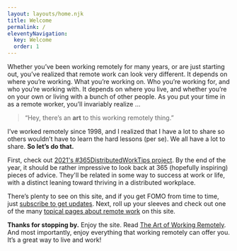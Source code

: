```yaml
---
layout: layouts/home.njk
title: Welcome
permalink: /
eleventyNavigation:
  key: Welcome
  order: 1
---
```


Whether you’ve been working remotely for many years, or are just starting out, you’ve realized that remote work can look very different. It depends on where you’re working. What you’re working on. Who you’re working for, and who you’re working with. It depends on where you live, and whether you’re on your own or living with a bunch of other people. As you put your time in as a remote worker, you’ll invariably realize ...

> “Hey, there’s an **art** to this working remotely thing.”

I’ve worked remotely since 1998, and I realized that I have a lot to share so others wouldn’t have to learn the hard lessons (per se). We all have a lot to share. **So let’s do that.**

First, check out [2021's #365DistributedWorkTips project](/news/365-distributed-work-tips/). By the end of the year, it should be rather impressive to look back at 365 (hopefully inspiring) pieces of advice. They'll be related in some way to success at work or life, with a distinct leaning toward thriving in a distributed workplace.

There’s plenty to see on this site, and if you get FOMO from time to time, just [subscribe to get updates](http://eepurl.com/dw045L). Next, roll up your sleeves and check out one of the many [topical pages about remote work](/topics/) on this site.

**Thanks for stopping by.** Enjoy the site. Read [The Art of Working Remotely](/book). And most importantly, enjoy everything that working remotely can offer you. It’s a great way to live and work!
